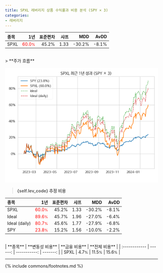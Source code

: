 ```yaml
---
title: SPXL 레버리지 상품 수익률과 비용 분석 (SPY × 3)
categories:
- 레버리지
---
```


| **종목** | **1년** | **표준편차** | **샤프** | **MDD** | **AvDD** |
| :------------ | ------: | -----------: | -------: | ------: | -------: |
| SPXL | <span style="color: red">60.0<small>%</small></span> | 45.2% | 1.33 | -30.2% | -8.1% |

<!-- more -->

<br>
> **주가 흐름**<a id="price"></a>

![SPXL](/lev/images/spxl.png)

> **{self.lev_code} 추정 비용**<a id="expense"></a>

| **종목** | **1년** | **표준편차** | **샤프** | **MDD** | **AvDD** |
| :------------ | ------: | -----------: | -------: | ------: | -------: |
| SPXL | <span style="color: red">60.0<small>%</small></span> | 45.2% | 1.33 | -30.2% | -8.1% |
| Ideal | <span style="color: red">89.6<small>%</small></span> | 45.7% | 1.96 | -27.0% | -6.4% |
| Ideal (daily) | <span style="color: red">80.7<small>%</small></span> | 45.6% | 1.77 | -27.9% | -6.8% |
| SPY | <span style="color: red">23.8<small>%</small></span> | 15.2% | 1.56 | -10.0% | -2.2% |

<br>
| **종목** | **변동성 비용** | **금융 비용** | **전체 비용** |
| :------------ | ------: | -----------: | -------: |
| SPXL | 4.7<small>%</small> | 11.5<small>%</small> | 15.6<small>%</small> |

---
{% include commons/footnotes.md %}